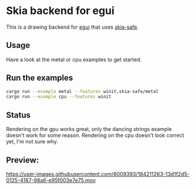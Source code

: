 # Skia backend for egui

This is a drawing backend for [egui](https://github.com/emilk/egui) that uses [skia-safe](https://crates.io/crates/skia-safe).

## Usage

Have a look at the metal or cpu examples to get started.

## Run the examples

```bash
cargo run --example metal --features winit,skia-safe/metal
cargo run --example cpu --features winit
```

## Status
Rendering on the gpu works great, only the dancing strings example doesn't work for some reason.
Rendering on the cpu doesn't look correct yet, I'm not sure why.

## Preview:

https://user-images.githubusercontent.com/8009393/184211263-13d1f2d5-0125-4187-98a6-e95f003e7e75.mov
